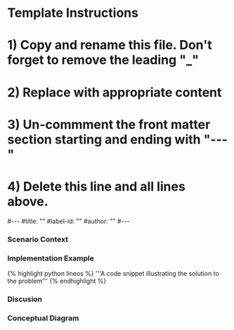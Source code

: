 # Template Instructions
# 1) Copy and rename this file. Don't forget to remove the leading "_" 
# 2) Replace <Instructional text> with appropriate content
# 3) Un-commment the front matter section starting and ending with "---" 
# 4) Delete this line and all lines above. 
#---
#title: "<Scenario Title>"
#label-id: "<scenario-title>" 
#author: "<github-username>"
#---

### Scenario Context

<A brief description of the solution>

### Implementation Example

{% highlight python lineos %}
    '''A code snippet illustrating the solution to the problem'''
{% endhighlight %}

### Discusion

<A discussion of the solution including pros and cons of the approach>

### Conceptual Diagram

